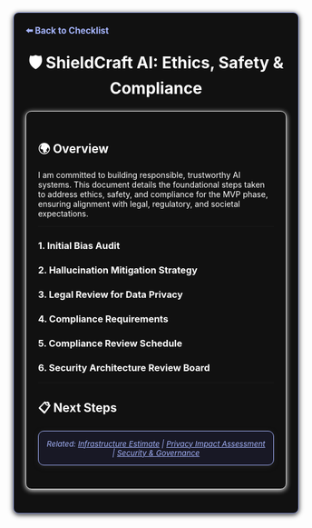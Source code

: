 <section style="border:1px solid #a5b4fc; border-radius:10px; margin:1.5em 0; box-shadow:0 2px 8px #222; padding:1.5em; background:#111; color:#fff;">
<div style="margin-bottom:1.5em;">
  <a href="./checklist.md" style="color:#a5b4fc; font-weight:bold; text-decoration:none; font-size:1.1em;">⬅️ Back to Checklist</a>
</div>
<h1 align="center" style="margin-top:0; font-size:2em;">🛡️ ShieldCraft AI: Ethics, Safety & Compliance</h1>

<section style="border:1px solid #e0e0e0; border-radius:10px; margin:1.5em 0; box-shadow:0 2px 8px #f0f0f0; padding:1.5em; background:#111; color:#fff;">

## 🌍 Overview

I am committed to building responsible, trustworthy AI systems. This document details the foundational steps taken to address ethics, safety, and compliance for the MVP phase, ensuring alignment with legal, regulatory, and societal expectations.

***

### 1. Initial Bias Audit

<ul>
  <ul>
  </ul>
</ul>

### 2. Hallucination Mitigation Strategy

<ul>
  <ul>
  </ul>
</ul>

### 3. Legal Review for Data Privacy

<ul>
  <ul>
  </ul>
</ul>

### 4. Compliance Requirements

<ul>
  <ul>
  </ul>
</ul>

### 5. Compliance Review Schedule

<ul>
  <ul>
  </ul>
</ul>

### 6. Security Architecture Review Board

<ul>
  <ul>
  </ul>
</ul>

***

## 📋 Next Steps

<ul>
</ul>

<section style="border:1px solid #a5b4fc; border-radius:10px; margin:1.5em 0; box-shadow:0 2px 8px #222; padding:1em; background:#181825; color:#a5b4fc; font-size:0.95em; text-align:center;">
  <em>Related: <a href="./infra_estimate.md" style="color:#a5b4fc;">Infrastructure Estimate</a> | <a href="./privacy_impact_assessment.md" style="color:#a5b4fc;">Privacy Impact Assessment</a> | <a href="./security_governance.md" style="color:#a5b4fc;">Security & Governance</a></em>
